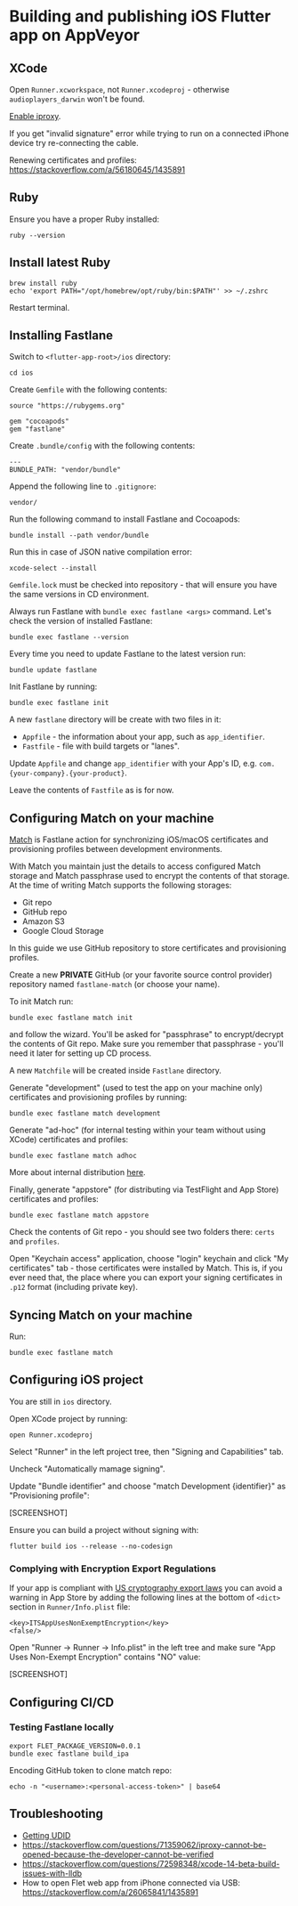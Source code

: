 # Building and publishing iOS Flutter app on AppVeyor

## XCode

Open `Runner.xcworkspace`, not `Runner.xcodeproj` - otherwise `audioplayers_darwin` won't be found.

[Enable iproxy](https://stackoverflow.com/questions/71359062/iproxy-cannot-be-opened-because-the-developer-cannot-be-verified).

If you get "invalid signature" error while trying to run on a connected iPhone device try re-connecting the cable.

Renewing certificates and profiles: https://stackoverflow.com/a/56180645/1435891

## Ruby

Ensure you have a proper Ruby installed:

```
ruby --version
```

## Install latest Ruby

```
brew install ruby
echo 'export PATH="/opt/homebrew/opt/ruby/bin:$PATH"' >> ~/.zshrc
```

Restart terminal.

## Installing Fastlane

Switch to `<flutter-app-root>/ios` directory:

```
cd ios
```

Create `Gemfile` with the following contents:

```
source "https://rubygems.org"

gem "cocoapods"
gem "fastlane"
```

Create `.bundle/config` with the following contents:

```
---
BUNDLE_PATH: "vendor/bundle"
```

Append the following line to `.gitignore`:

```
vendor/
```

Run the following command to install Fastlane and Cocoapods:

```
bundle install --path vendor/bundle
```

Run this in case of JSON native compilation error:

```
xcode-select --install
```

`Gemfile.lock` must be checked into repository - that will ensure you have the same versions in CD environment.

Always run Fastlane with `bundle exec fastlane <args>` command. Let's check the version of installed Fastlane:

```
bundle exec fastlane --version
```

Every time you need to update Fastlane to the latest version run:

```
bundle update fastlane
```

Init Fastlane by running:

```
bundle exec fastlane init
```

A new `fastlane` directory will be create with two files in it:

* `Appfile` - the information about your app, such as `app_identifier`.
* `Fastfile` - file with build targets or "lanes".

Update `Appfile` and change `app_identifier` with your App's ID, e.g. `com.{your-company}.{your-product}`.

Leave the contents of `Fastfile` as is for now.

## Configuring Match on your machine

[Match](https://docs.fastlane.tools/actions/match/) is Fastlane action for synchronizing iOS/macOS certificates and provisioning profiles between development environments.

With Match you maintain just the details to access configured Match storage and Match passphrase used to encrypt the contents of that storage. At the time of writing Match supports the following storages:

* Git repo
* GitHub repo
* Amazon S3
* Google Cloud Storage

In this guide we use GitHub repository to store certificates and provisioning profiles.

Create a new **PRIVATE** GitHub (or your favorite source control provider) repository named `fastlane-match` (or choose your name).

To init Match run:

```
bundle exec fastlane match init
```

and follow the wizard. You'll be asked for "passphrase" to encrypt/decrypt the contents of Git repo. Make sure you remember that passphrase - you'll need it later for setting up CD process.

A new `Matchfile` will be created inside `Fastlane` directory.

Generate "development" (used to test the app on your machine only) certificates and provisioning profiles by running:

```
bundle exec fastlane match development
```

Generate "ad-hoc" (for internal testing within your team without using XCode) certificates and profiles:

```
bundle exec fastlane match adhoc
```

More about internal distribution [here](https://help.apple.com/xcode/mac/current/#/dev7ccaf4d3c).

Finally, generate "appstore" (for distributing via TestFlight and App Store) certificates and profiles:

```
bundle exec fastlane match appstore
```

Check the contents of Git repo - you should see two folders there: `certs` and `profiles`.

Open "Keychain access" application, choose "login" keychain and click "My certificates" tab - those certificates were installed by Match. This is, if you ever need that, the place where you can export your signing certificates in `.p12` format (including private key).

## Syncing Match on your machine

Run:

```
bundle exec fastlane match
```

## Configuring iOS project

You are still in `ios` directory.

Open XCode project by running:

```
open Runner.xcodeproj
```

Select "Runner" in the left project tree, then "Signing and Capabilities" tab.

Uncheck "Automatically mamage signing".

Update "Bundle identifier" and choose "match Development {identifier}" as "Provisioning profile":

[SCREENSHOT]

Ensure you can build a project without signing with:

```
flutter build ios --release --no-codesign
```

### Complying with Encryption Export Regulations

If your app is compliant with [US cryptography export laws](https://developer.apple.com/documentation/security/complying_with_encryption_export_regulations) you can avoid a warning in App Store by adding the following lines at the bottom of `<dict>` section in `Runner/Info.plist` file:

```
<key>ITSAppUsesNonExemptEncryption</key>
<false/>
```

Open "Runner -> Runner -> Info.plist" in the left tree and make sure "App Uses Non-Exempt Encryption" contains "NO" value:

[SCREENSHOT]

## Configuring CI/CD

### Testing Fastlane locally

```
export FLET_PACKAGE_VERSION=0.0.1
bundle exec fastlane build_ipa
```

Encoding GitHub token to clone match repo:

```
echo -n "<username>:<personal-access-token>" | base64
```

## Troubleshooting

* [Getting UDID](https://www.sourcefuse.com/blog/how-to-find-udid-in-the-new-iphone-xs-iphone-xr-and-iphone-xs-max/#:~:text=iOS%20App%20Development%3F-,Your%20UDID%20is%20a%20unique%20identifier%20that%20Apple%20uses%20to,releases%20of%20iOS%20for%20testing.)
* https://stackoverflow.com/questions/71359062/iproxy-cannot-be-opened-because-the-developer-cannot-be-verified
* https://stackoverflow.com/questions/72598348/xcode-14-beta-build-issues-with-lldb
* How to open Flet web app from iPhone connected via USB: https://stackoverflow.com/a/26065841/1435891
